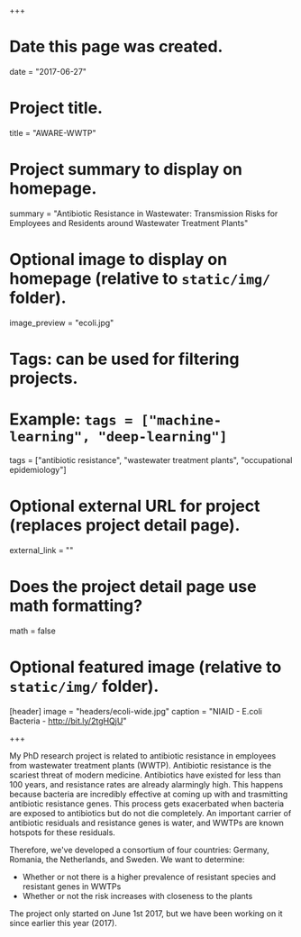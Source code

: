 +++
# Date this page was created.
date = "2017-06-27"

# Project title.
title = "AWARE-WWTP"

# Project summary to display on homepage.
summary = "Antibiotic Resistance in Wastewater: Transmission Risks for Employees and Residents around Wastewater Treatment Plants"

# Optional image to display on homepage (relative to `static/img/` folder).
image_preview = "ecoli.jpg"

# Tags: can be used for filtering projects.
# Example: `tags = ["machine-learning", "deep-learning"]`
tags = ["antibiotic resistance", "wastewater treatment plants", "occupational epidemiology"]

# Optional external URL for project (replaces project detail page).
external_link = ""

# Does the project detail page use math formatting?
math = false

# Optional featured image (relative to `static/img/` folder).
[header]
image = "headers/ecoli-wide.jpg"
caption = "NIAID - E.coli Bacteria - http://bit.ly/2tgHQjU"

+++

My PhD research project is related to antibiotic resistance in employees from wastewater treatment plants (WWTP). Antibiotic resistance is the scariest threat of modern medicine. Antibiotics have existed for less than 100 years, and resistance rates are already alarmingly high. This happens because bacteria are incredibly effective at coming up with and trasmitting antibiotic resistance genes. This process gets exacerbated when bacteria are exposed to antibiotics but do not die completely. An important carrier of antibiotic residuals and resistance genes is water, and WWTPs are known hotspots for these residuals.

Therefore, we've developed a consortium of four countries: Germany, Romania, the Netherlands, and Sweden. We want to determine:
* Whether or not there is a higher prevalence of resistant species and resistant genes in WWTPs
* Whether or not the risk increases with closeness to the plants

The project only started on June 1st 2017, but we have been working on it since earlier this year (2017). 
